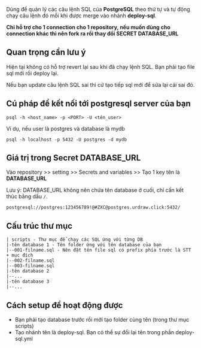 Dùng để quản lý các câu lệnh SQL của **PostgreSQL** theo thứ tự và tự động chạy câu lệnh đó mỗi khi được merge vào nhánh **deploy-sql**.

**Chỉ hỗ trợ cho 1 connection cho 1 repository, nếu muốn dùng cho connection khác thì nên fork ra rồi thay đổi SECRET DATABASE_URL**

## Quan trọng cần lưu ý

Hiện tại không có hỗ trợ revert lại sau khi đã chạy lệnh SQL. Bạn phải tạo file sql mới rồi deploy lại.

Nếu bạn update câu lệnh SQL sai thì cứ tạo tiếp sql mới để sửa lại cái sai đó.

## Cú pháp để kết nối tới postgresql server của bạn

```
psql -h <host_name> -p <PORT> -U <tên_user>
```

Ví dụ, nếu user là postgres và database là mydb

```
psql -h localhost -p 5432 -U postgres -d mydb
```

## Giá trị trong Secret DATABASE_URL

Vào repository >> setting >> Secrets and variables >> Tạo 1 key tên là **DATABASE_URL**

Lưu ý: DATABASE_URL không nên chứa tên database ở cuối, chỉ cần kết thúc bằng dấu `/`.

```
postgresql://postgres:123456789!@#ZXC@postgres.urdraw.click:5432/
```

## Cấu trúc thư mục

```
| scripts - Thư mục để chạy các SQL ứng với từng DB
|-tên database 1 - Tên folder ứng với tên database của bạn
|--001-filname.sql - Nên đặt tên file sql có prefix phía trước là STT + mục đích
|--002-filname.sql
|--003-filname.sql
|-tên database 2
|--...
|-tên database 3
|--...
```

## Cách setup để hoạt động được

- Bạn phải tạo database trước rồi mới tạo folder cùng tên (trong thư mục scripts)
- Tạo nhánh tên là deploy-sql. Bạn có thể sự đổi lại tên trong phần deploy-sql.yml
